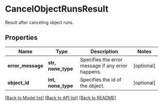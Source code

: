 # CancelObjectRunsResult

Result after canceling object runs.

## Properties
Name | Type | Description | Notes
------------ | ------------- | ------------- | -------------
**error_message** | **str, none_type** | Specifies the error message if any error happens. | [optional] 
**object_id** | **int, none_type** | Specifies the id of the object. | [optional] 

[[Back to Model list]](../README.md#documentation-for-models) [[Back to API list]](../README.md#documentation-for-api-endpoints) [[Back to README]](../README.md)


